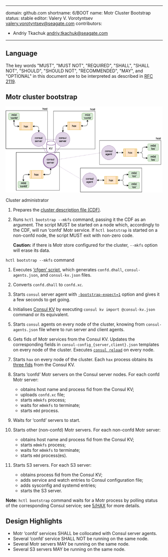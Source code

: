 <!--
  Copyright (c) 2020 Seagate Technology LLC and/or its Affiliates

  Licensed under the Apache License, Version 2.0 (the "License");
  you may not use this file except in compliance with the License.
  You may obtain a copy of the License at

      http://www.apache.org/licenses/LICENSE-2.0

  Unless required by applicable law or agreed to in writing, software
  distributed under the License is distributed on an "AS IS" BASIS,
  WITHOUT WARRANTIES OR CONDITIONS OF ANY KIND, either express or implied.
  See the License for the specific language governing permissions and
  limitations under the License.

  For any questions about this software or licensing,
  please email opensource@seagate.com or cortx-questions@seagate.com.
-->

---
domain: github.com
shortname: 6/BOOT
name: Motr Cluster Bootstrap
status: stable
editor: Valery V. Vorotyntsev <valery.vorotyntsev@seagate.com>
contributors:
  - Andriy Tkachuk <andriy.tkachuk@seagate.com>
---

## Language

The key words "MUST", "MUST NOT", "REQUIRED", "SHALL", "SHALL NOT",
"SHOULD", "SHOULD NOT", "RECOMMENDED", "MAY", and "OPTIONAL" in this
document are to be interpreted as described in
[RFC 2119](https://tools.ietf.org/html/rfc2119).

## Motr cluster bootstrap

![hare_5nodes](hare_5nodes.png)

Cluster administrator

1. Prepares the
   [cluster description file (CDF)](rfc/3/README.md#cluster-description-file-cdf).

2. Runs `hctl bootstrap --mkfs` command, passing it the CDF as an argument.
   The script MUST be started on a node which, accordingly to the CDF,
   will run ‘confd’ Motr service.  If `hctl bootstrap` is started on a
   non-confd node, the script MUST exit with non-zero code.

   **Caution:** if there is Motr store configured for the cluster,
   `--mkfs` option will erase its data.

`hctl bootstrap --mkfs` command

1. Executes [‘cfgen’ script](rfc/3/README.md#cfgen), which generates
   `confd.dhall`, `consul-agents.json`, and `consul-kv.json` files.

2. Converts `confd.dhall` to `confd.xc`.

3. Starts `consul` server agent with
   [`-bootstrap-expect=1`](https://www.consul.io/docs/agent/options.html#_bootstrap_expect)
   option and gives it a few seconds to get going.

4. Initialises [Consul KV](rfc/4/README.md) by executing
   `consul kv import @consul-kv.json` command or its equivalent.

5. Starts `consul` agents on every node of the cluster, knowing from
   `consul-agents.json` file where to run server and client agents.

6. Gets fids of Motr services from the Consul KV.  Updates the
   corresponding fields in `consul-config_{server,client}.json`
   templates on every node of the cluster.  Executes
   [`consul reload`](https://www.consul.io/docs/commands/reload.html)
   on every node.

7. Starts `hax` on every node of the cluster.  Each `hax` process
   obtains its [three fids](#8) from the Consul KV.

8. Starts ‘confd’ Motr servers on the Consul server nodes.  For each
   confd Motr server:

   - obtains host name and process fid from the Consul KV;
   - uploads `confd.xc` file;
   - starts `m0mkfs` process;
   - waits for `m0mkfs` to terminate;
   - starts `m0d` process.

9. Waits for ‘confd’ servers to start.

10. Starts other (non-confd) Motr servers.  For each non-confd Motr server:

    - obtains host name and process fid from the Consul KV;
    - starts `m0mkfs` process;
    - waits for `m0mkfs` to terminate;
    - starts `m0d` process(es).

11. Starts S3 servers.  For each S3 server:

    - obtains process fid from the Consul KV;
    - adds service and watch entries to Consul configuration file;
    - adds sysconfig and systemd entries;
    - starts the S3 server.

**Note:** `hctl bootstrap` command waits for a Motr process by polling
status of the corresponding Consul service; see
[5/HAX](rfc/5/README.md#storing-process-status-in-consul-kv) for more
details.

## Design Highlights

* Motr ‘confd’ services SHALL be collocated with Consul server agents.
* Several ‘confd’ service SHALL NOT be running on the same node.
* Several Motr servers MAY be running on the same node.
* Several S3 servers MAY be running on the same node.
